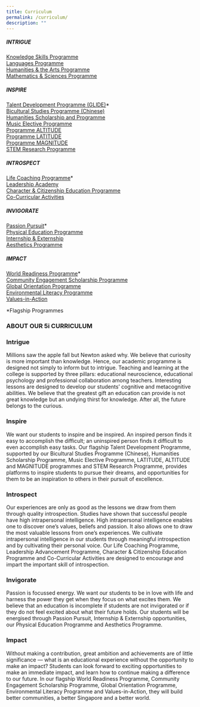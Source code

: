 ```yaml
---
title: Curriculum
permalink: /curriculum/
description: ""
---
```


##### **INTRIGUE**

[Knowledge Skills Programme  
Languages Programme  
Humanities & the Arts Programme  
Mathematics & Sciences Programme](/academic-subjects/academic-subjects/)

##### **INSPIRE**

[Talent Development Programme (GLIDE)](/flagship-programmes/tdp/)\*  
[Bicultural Studies Programme (Chinese)  
](/special-programmes/MOE-Special-Programmes/bsp/)[Humanities Scholarship and Programme](/special-programmes/MOE-Special-Programmes/hsp/)  
[Music Elective Programme](/special-programmes/MOE-Special-Programmes/mep/)  
[Programme ALTITUDE](/special-programmes/Special-Programmes/altitude/)  
[Programme LATITUDE](/special-programmes/Special-Programmes/latitude/)  
[Programme MAGNITUDE](/special-programmes/Special-Programmes/magnitude/)  
[STEM Research Programme](/special-programmes/Special-Programmes/stem/)

##### **INTROSPECT**

[Life Coaching Programme](/flagship-programmes/cp/)\*   
[Leadership Academy](/student-development/leadership/)    
[Character & Citizenship Education Programme
](/student-development/cce/)    
[Co-Curricular Activities](/culture/cca/)

##### **INVIGORATE**

[Passion Pursuit](/flagship-programmes/pp/)\*    
[Physical Education Programme](/about/staff/pe/)  
[Internship & Externship](/culture/internships/)  
[Aesthetics Programme](/culture/aesthetics/)

##### **IMPACT**

[World Readiness Programme](/flagship-programmes/wrp/)\*  
[Community Engagement Scholarship Programme](/special-programmes/Special-Programmes/csp/)   
[Global Orientation Programme](/student-development/go/)    
[Environmental Literacy Programme](/student-development/elp/)  
[Values-in-Action](/student-development/values-in-action/)

\*Flagship Programmes

### ABOUT OUR 5i CURRICULUM

### Intrigue

Millions saw the apple fall but Newton asked why. We believe that curiosity is more important than knowledge. Hence, our academic programme is designed not simply to inform but to intrigue. Teaching and learning at the college is supported by three pillars: educational neuroscience, educational psychology and professional collaboration among teachers. Interesting lessons are designed to develop our students’ cognitive and metacognitive abilities. We believe that the greatest gift an education can provide is not great knowledge but an undying thirst for knowledge. After all, the future belongs to the curious.

### Inspire

We want our students to inspire and be inspired. An inspired person finds it easy to accomplish the difficult; an uninspired person finds it difficult to even accomplish easy tasks. Our flagship Talent Development Programme, supported by our Bicultural Studies Programme (Chinese), Humanities Scholarship Programme, Music Elective Programme, LATITUDE, ALTITUDE and MAGNITUDE programmes and STEM Research Programme, provides platforms to inspire students to pursue their dreams, and opportunities for them to be an inspiration to others in their pursuit of excellence.

### Introspect

Our experiences are only as good as the lessons we draw from them through quality introspection. Studies have shown that successful people have high intrapersonal intelligence. High intrapersonal intelligence enables one to discover one’s values, beliefs and passion. It also allows one to draw the most valuable lessons from one’s experiences. We cultivate intrapersonal intelligence in our students through meaningful introspection and by cultivating their personal voice. Our Life Coaching Programme, Leadership Advancement Programme, Character & Citizenship Education Programme and Co-Curricular Activities are designed to encourage and impart the important skill of introspection.

### Invigorate

Passion is focussed energy. We want our students to be in love with life and harness the power they get when they focus on what excites them. We believe that an education is incomplete if students are not invigorated or if they do not feel excited about what their future holds. Our students will be energised through Passion Pursuit, Internship & Externship opportunities, our Physical Education Programme and Aesthetics Programme.

### Impact

Without making a contribution, great ambition and achievements are of little significance — what is an educational experience without the opportunity to make an impact? Students can look forward to exciting opportunities to make an immediate impact, and learn how to continue making a difference to our future. In our flagship World Readiness Programme, Community Engagement Scholarship Programme, Global Orientation Programme, Environmental Literacy Programme and Values-in-Action, they will build better communities, a better Singapore and a better world.